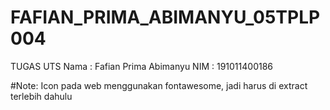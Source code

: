 # FAFIAN_PRIMA_ABIMANYU_05TPLP004
TUGAS UTS
Nama : Fafian Prima Abimanyu
NIM : 191011400186

#Note: Icon pada web menggunakan fontawesome, jadi harus di extract terlebih dahulu
